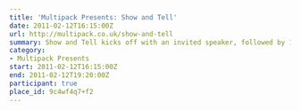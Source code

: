 ```yaml
---
title: 'Multipack Presents: Show and Tell'
date: 2011-02-12T16:15:00Z
url: http://multipack.co.uk/show-and-tell
summary: Show and Tell kicks off with an invited speaker, followed by 10-15 minute slots that are offered to new and seasoned speakers alike, giving anyone the chance to engage with an enthusiastic audience of web and tech enthusiasts.
category:
- Multipack Presents
start: 2011-02-12T16:15:00Z
end: 2011-02-12T19:20:00Z
participant: true
place_id: 9c4wf4q7+f2
---
```

